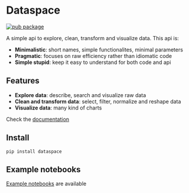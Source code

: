 # Dataspace

[![pub package](https://img.shields.io/pypi/v/dataspace)](https://pypi.org/project/dataspace/)

A simple api to explore, clean, transform and visualize data. This api is:

- **Minimalistic**: short names, simple functionalites, minimal parameters
- **Pragmatic**: focuses on raw efficiency rather than idiomatic code
- **Simple stupid**: keep it easy to understand for both code and api

## Features

- **Explore data**: describe, search and visualize raw data
- **Clean and transform data**: select, filter, normalize and reshape data
- **Visualize data**: many kind of charts

Check the [documentation](https://synw.github.io/dataspace/)

## Install

```
pip install dataspace
```

## Example notebooks

[Example notebooks](https://github.com/synw/dataspace_notebooks) are available


